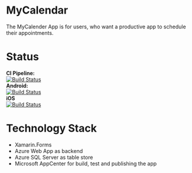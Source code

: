 # MyCalendar
The MyCalender App is for users, who want a productive app to schedule their appointments.

# Status
**CI Pipeline:**
<br>
[![Build Status](https://dev.azure.com/michael-gintenreiter/MyCalendar/_apis/build/status/MyCalendar%20CI?branchName=master)](https://dev.azure.com/michael-gintenreiter/MyCalendar/_build/latest?definitionId=8&branchName=master)
<br>
**Android:**
<br>
[![Build Status](https://dev.azure.com/michael-gintenreiter/MyCalendar/_apis/build/status/MyCalendar%20CI?branchName=master&jobName=Android)](https://dev.azure.com/michael-gintenreiter/MyCalendar/_build/latest?definitionId=8&branchName=master)
<br>
**iOS**
<br>
[![Build Status](https://dev.azure.com/michael-gintenreiter/MyCalendar/_apis/build/status/MyCalendar%20CI?branchName=master&jobName=iOS)](https://dev.azure.com/michael-gintenreiter/MyCalendar/_build/latest?definitionId=8&branchName=master)
<br>
# Technology Stack
- Xamarin.Forms
- Azure Web App as backend
- Azure SQL Server as table store
- Microsoft AppCenter for build, test and publishing the app
